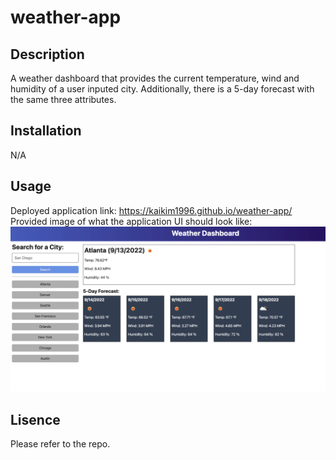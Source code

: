 # weather-app

## Description
A weather dashboard that provides the current temperature, wind and humidity of a user inputed city. Additionally, there is a 5-day forecast with the same three attributes. 

## Installation 
N/A

## Usage 
Deployed application link:  https://kaikim1996.github.io/weather-app/
Provided image of what the application UI should look like: 
![alt text="screenshot of website"](./Assets/images/06-server-side-apis-homework-demo.png)


## Lisence 
Please refer to the repo. 












